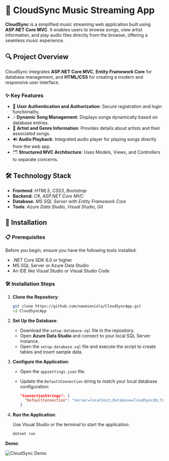 # 🎵 **CloudSync Music Streaming App**

**CloudSync** is a simplified music streaming web application built using **ASP.NET Core MVC**. It enables users to browse songs, view artist information, and play audio files directly from the browser, offering a seamless music experience.

## 🔍 **Project Overview**
CloudSync integrates **ASP.NET Core MVC**, **Entity Framework Core** for database management, and **HTML/CSS** for creating a modern and responsive user interface.

### ✨ **Key Features**
- 🔐 **User Authentication and Authorization**: Secure registration and login functionality.
- 🎶 **Dynamic Song Management**: Displays songs dynamically based on database entries.
- 🎤 **Artist and Genre Information**: Provides details about artists and their associated songs.
- 🔊 **Audio Playback**: Integrated audio player for playing songs directly from the web app.
- 🗂️ **Structured MVC Architecture**: Uses Models, Views, and Controllers to separate concerns.

## 🛠 **Technology Stack**
- **Frontend**: _HTML5_, _CSS3_, _Bootstrap_
- **Backend**: _C#_, _ASP.NET Core MVC_
- **Database**: _MS SQL Server with Entity Framework Core_
- **Tools**: _Azure Data Studio_, _Visual Studio_, _Git_

## 🚀 **Installation**

### 📋 **Prerequisites**
Before you begin, ensure you have the following tools installed:

- .NET Core SDK 6.0 or higher
- MS SQL Server or Azure Data Studio
- An IDE like Visual Studio or Visual Studio Code

### 🛠 **Installation Steps**

1. **Clone the Repository**:

    ```bash
    git clone https://github.com/naomieniola/CloudSyncApp.git
    cd CloudSyncApp
    ```

2. **Set Up the Database**:

   - Download the `setup-database.sql` file in the repository.
   - Open **Azure Data Studio** and connect to your local SQL Server instance.
   - Open the `setup-database.sql` file and execute the script to create tables and insert sample data.

3. **Configure the Application**:

   - Open the `appsettings.json` file.
   - Update the `DefaultConnection` string to match your local database configuration:

     ```json
     "ConnectionStrings": {
       "DefaultConnection": "Server=localhost;Database=CloudSyncdb;Trusted_Connection=True;"
     }
     ```

4. **Run the Application**:

   Use Visual Studio or the terminal to start the application:

   ```bash
   dotnet run

**Demo**:

   ![CloudSync Demo](CloudSync-Demo.gif)

